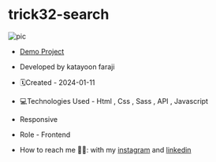 # trick32-search
![pic](https://github.com/katayoon-faraji-web/trick32-search/assets/144775981/d496d10c-71e7-4fa3-8f5e-035ba78ab92a)

- [Demo Project](https://katayoon-faraji-web.github.io/project15-weatherForecast/)

- Developed by katayoon faraji

- 🗓️Created - 2024-01-11

- 💻Technologies Used - Html , Css , Sass , API , Javascript

- Responsive
  
- Role - Frontend

- How to reach me 👩🏻: with my [instagram](https://instagram.com/katayoon_faraji_web) and [linkedin](https://www.linkedin.com/in/katayoon-faraji-web-3b722b207r)
